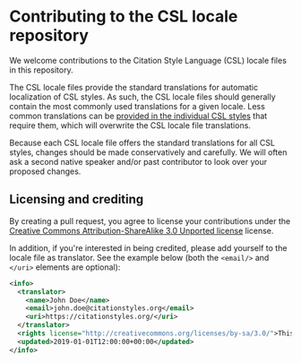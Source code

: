 # Contributing to the CSL locale repository

We welcome contributions to the Citation Style Language (CSL) locale files in this repository.

The CSL locale files provide the standard translations for automatic localization of CSL styles.
As such, the CSL locale files should generally contain the most commonly used translations for a given locale.
Less common translations can be [provided in the individual CSL styles](https://docs.citationstyles.org/en/stable/specification.html#locale) that require them, which will overwrite the CSL locale file translations.

Because each CSL locale file offers the standard translations for all CSL styles, changes should be made conservatively and carefully.
We will often ask a second native speaker and/or past contributor to look over your proposed changes.

## Licensing and crediting

By creating a pull request, you agree to license your contributions under the [Creative Commons Attribution-ShareAlike 3.0 Unported license](https://creativecommons.org/licenses/by-sa/3.0/) license.

In addition, if you're interested in being credited, please add yourself to the locale file as translator. See the example below (both the `<email/>` and `</uri>` elements are optional):

```xml
<info>
  <translator>
    <name>John Doe</name>
    <email>john.doe@citationstyles.org</email>
    <uri>https://citationstyles.org/</uri>
  </translator>
  <rights license="http://creativecommons.org/licenses/by-sa/3.0/">This work is licensed under a Creative Commons Attribution-ShareAlike 3.0 License</rights>
  <updated>2019-01-01T12:00:00+00:00</updated>
</info>
```
